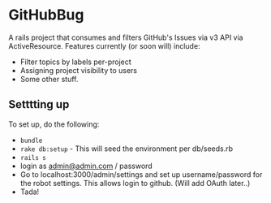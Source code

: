 # GitHubBug

A rails project that consumes and filters GitHub's Issues via v3 API via ActiveResource. Features currently (or soon will) include:

* Filter topics by labels per-project
* Assigning project visibility to users
* Some other stuff.

## Setttting up 


To set up, do the following:

* `bundle`
* `rake db:setup` - This will seed the environment per db/seeds.rb
* `rails s`
* login as admin@admin.com / password 
* Go to localhost:3000/admin/settings and set up username/password for the robot settings. This allows login to github. (Will add OAuth later..)
* Tada!